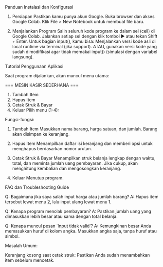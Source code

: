 Panduan Instalasi dan Konfigurasi

1. Persiapan
Pastikan kamu punya akun Google.
Buka browser dan akses Google Colab.
Klik File > New Notebook untuk membuat file baru.

2. Menjalankan Program
Salin seluruh kode program ke dalam sel (cell) di Google Colab.
Jalankan setiap sel dengan klik tombol ▶ atau tekan Shift + Enter.
Untuk bagian input(), kamu bisa:
Menjalankan versi kode asli di local runtime via terminal (jika support).
ATAU, gunakan versi kode yang sudah dimodifikasi agar tidak memakai input() (simulasi dengan variabel langsung).


Tutorial Penggunaan Aplikasi 

Saat program dijalankan, akan muncul menu utama:

=== MESIN KASIR SEDERHANA ===
1. Tambah Item
2. Hapus Item
3. Cetak Struk & Bayar
4. Keluar
Pilih menu (1-4):

Fungsi-fungsi:

1. Tambah Item
Masukkan nama barang, harga satuan, dan jumlah. Barang akan disimpan ke keranjang.

2. Hapus Item
Menampilkan daftar isi keranjang dan memberi opsi untuk menghapus berdasarkan nomor urutan.

3. Cetak Struk & Bayar
Menampilkan struk belanja lengkap dengan waktu, total, dan meminta jumlah uang pembayaran. Jika cukup, akan menghitung kembalian dan mengosongkan keranjang.

4. Keluar
Menutup program.



FAQ dan Troubleshooting Guide

Q: Bagaimana jika saya salah input harga atau jumlah barang?
A: Hapus item tersebut lewat menu 2, lalu input ulang lewat menu 1.

Q: Kenapa program menolak pembayaran?
A: Pastikan jumlah uang yang dimasukkan lebih besar atau sama dengan total belanja.

Q: Kenapa muncul pesan 'Input tidak valid'?
A: Kemungkinan besar Anda memasukkan huruf di kolom angka. Masukkan angka saja, tanpa huruf atau simbol.

Masalah Umum:

Keranjang kosong saat cetak struk:
Pastikan Anda sudah menambahkan item sebelum mencetak.
